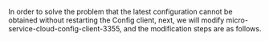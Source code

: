 In order to solve the problem that the latest configuration cannot be obtained without restarting the Config client, next, we will modify micro-service-cloud-config-client-3355, and the modification steps are as follows.